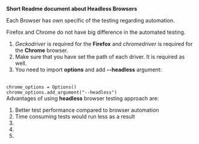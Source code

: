 <b>Short Readme document about Headless Browsers</b>

Each Browser has own specific of the testing regarding automation.

Firefox and Chrome do not have big difference in the automated testing.
<br>
1. <i>Geckodriver</i> is required for the <b>Firefox</b> and <i>chromedriver</i> is required for the <b>Chrome</b> browser.
2. Make sure that you have set the path of each driver. It is required as well.
3. You need to import <b>options</b> and add <b>--headless</b> argument:
<br>
   <code>chrome_options = Options()</code>
   <br>
   <code>chrome_options.add_argument("--headless")</code>
<br>
Advantages of using <b>headless</b> browser testing approach are:
<br>
<div>
<ol>
   <li>Better test performance compared to browser automation</li>
   <li>Time consuming tests would run less as a result</li>
   <li></li>
   <li></li>
   <li></li>
</ol>
</div>

